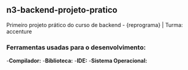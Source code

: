 ##  n3-backend-projeto-pratico
Primeiro projeto prático do curso de backend - {reprograma} | Turma: accenture

### Ferramentas usadas para o desenvolvimento:
-**Compilador:**
-**Biblioteca:**
-**IDE:**
-**Sistema Operacional:**
